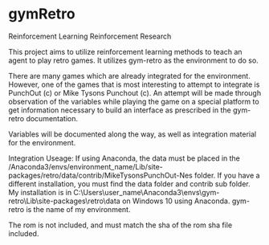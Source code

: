 # gymRetro
Reinforcement Learning Reinforcement Research

This project aims to utilize reinforcement learning methods to teach an agent to play
retro games. It utilizes gym-retro as the environment to do so. 

There are many games which are already integrated for the environment. However, one of the games that 
is most interesting to attempt to integrate is PunchOut (c) or Mike Tysons Punchout (c). An attempt will be
made through observation of the variables while playing the game on a special platform to get information
necessary to build an interface as prescribed in the gym-retro documentation.

Variables will be documented along the way, as well as integration material for the environment. 

Integration Useage:
If using Anaconda, the data must be placed in the /Anaconda3/envs/environment_name/Lib/site-packages/retro/data/contrib/MikeTysonsPunchOut-Nes folder.
If you have a different installation, you must find the data folder and contrib sub folder.
My installation is in C:\Users\user_name\Anaconda3\envs\gym-retro\Lib\site-packages\retro\data on Windows 10 using Anaconda.
gym-retro is the name of my environment.

The rom is not included, and must match the sha of the rom sha file included.

